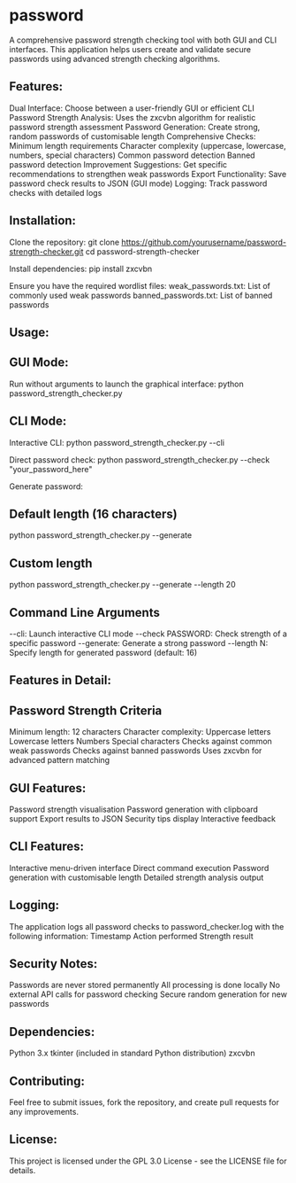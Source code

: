 # password
A comprehensive password strength checking tool with both GUI and CLI interfaces. This application helps users create and validate secure passwords using advanced strength checking algorithms.

## Features:
Dual Interface: Choose between a user-friendly GUI or efficient CLI
Password Strength Analysis: Uses the zxcvbn algorithm for realistic password strength assessment
Password Generation: Create strong, random passwords of customisable length
Comprehensive Checks:
Minimum length requirements
Character complexity (uppercase, lowercase, numbers, special characters)
Common password detection
Banned password detection
Improvement Suggestions: Get specific recommendations to strengthen weak passwords
Export Functionality: Save password check results to JSON (GUI mode)
Logging: Track password checks with detailed logs

## Installation:
Clone the repository:
git clone https://github.com/yourusername/password-strength-checker.git
cd password-strength-checker

Install dependencies:
pip install zxcvbn

Ensure you have the required wordlist files:
weak_passwords.txt: List of commonly used weak passwords
banned_passwords.txt: List of banned passwords
## Usage:
## GUI Mode:
Run without arguments to launch the graphical interface:
python password_strength_checker.py

## CLI Mode:
Interactive CLI:
python password_strength_checker.py --cli

Direct password check:
python password_strength_checker.py --check "your_password_here"

Generate password:
## Default length (16 characters)
python password_strength_checker.py --generate

## Custom length
python password_strength_checker.py --generate --length 20

## Command Line Arguments
--cli: Launch interactive CLI mode
--check PASSWORD: Check strength of a specific password
--generate: Generate a strong password
--length N: Specify length for generated password (default: 16)

## Features in Detail:
## Password Strength Criteria
Minimum length: 12 characters
Character complexity:
Uppercase letters
Lowercase letters
Numbers
Special characters
Checks against common weak passwords
Checks against banned passwords
Uses zxcvbn for advanced pattern matching

## GUI Features:
Password strength visualisation
Password generation with clipboard support
Export results to JSON
Security tips display
Interactive feedback

## CLI Features:
Interactive menu-driven interface
Direct command execution
Password generation with customisable length
Detailed strength analysis output

## Logging:
The application logs all password checks to password_checker.log with the following information:
Timestamp
Action performed
Strength result

## Security Notes:
Passwords are never stored permanently
All processing is done locally
No external API calls for password checking
Secure random generation for new passwords

## Dependencies:
Python 3.x
tkinter (included in standard Python distribution)
zxcvbn

## Contributing:
Feel free to submit issues, fork the repository, and create pull requests for any improvements.

## License:
This project is licensed under the GPL 3.0 License - see the LICENSE file for details.

